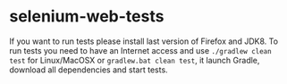 # selenium-web-tests

If you want to run tests please install last version of Firefox and JDK8.
To run tests you need to have an Internet access and use ```./gradlew clean test``` for Linux/MacOSX or ```gradlew.bat clean test```, it launch Gradle, download all dependencies and start tests.
